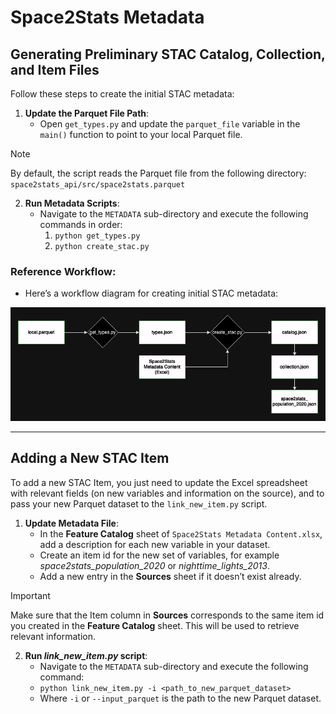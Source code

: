 # Space2Stats Metadata

## Generating Preliminary STAC Catalog, Collection, and Item Files

Follow these steps to create the initial STAC metadata:

1. **Update the Parquet File Path**:
   - Open `get_types.py` and update the `parquet_file` variable in the `main()` function to point to your local Parquet file.
> [!NOTE]  
> By default, the script reads the Parquet file from the following directory: `space2stats_api/src/space2stats.parquet`

2. **Run Metadata Scripts**:
   - Navigate to the `METADATA` sub-directory and execute the following commands in order:
     1. `python get_types.py`
     2. `python create_stac.py`

### Reference Workflow:
   - Here’s a workflow diagram for creating initial STAC metadata:

   ![Create STAC Workflow](../../../../docs/images/create_stac_workflow.png)

---

## Adding a New STAC Item

To add a new STAC Item, you just need to update the Excel spreadsheet with relevant fields (on new variables and information on the source), and to pass your new Parquet dataset to the `link_new_item.py` script.

1. **Update Metadata File**:
   - In the **Feature Catalog** sheet of `Space2Stats Metadata Content.xlsx`, add a description for each new variable in your dataset.
   - Create an item id for the new set of variables, for example *space2stats_population_2020* or *nighttime_lights_2013*.
   - Add a new entry in the **Sources** sheet if it doesn’t exist already.
> [!IMPORTANT]  
> Make sure that the Item column in **Sources** corresponds to the same item id you created in the **Feature Catalog** sheet. This will be used to retrieve relevant information.

2. **Run *link_new_item.py* script**:
   - Navigate to the `METADATA` sub-directory and execute the following command:
   - `python link_new_item.py -i <path_to_new_parquet_dataset>`
   - Where `-i` or `--input_parquet` is the path to the new Parquet dataset.